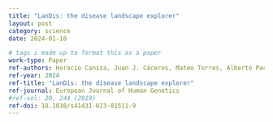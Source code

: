 ```yaml
---
title: "LanDis: the disease landscape explorer"
layout: post
category: science
date: 2024-01-10

# tags i made up to format this as a paper
work-type: Paper
ref-authors: Horacio Caniza, Juan J. Cáceres, Mateo Torres, Alberto Paccanaro
ref-year: 2024
ref-title: "LanDis: the disease landscape explorer"
ref-journal: European Journal of Human Genetics
#ref-vol: 20, 244 (2019)
ref-doi: 10.1038/s41431-023-01511-9
---
```




